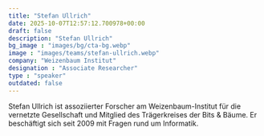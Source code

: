 ```yaml
---
title: "Stefan Ullrich"
date: 2025-10-07T12:57:12.700978+00:00
draft: false
description: "Stefan Ullrich"
bg_image : "images/bg/cta-bg.webp"
image : "images/teams/stefan-ullrich.webp"
company: "Weizenbaum Institut"
designation : "Associate Researcher"
type : "speaker"
outdated: false
---
```


Stefan Ullrich ist assoziierter Forscher am Weizenbaum-Institut für die vernetzte Gesellschaft und Mitglied des Trägerkreises der Bits & Bäume. Er beschäftigt sich seit 2009 mit Fragen rund um Informatik.
